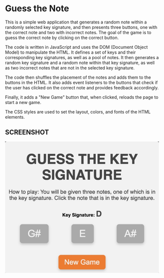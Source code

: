 # Guess the Note
This is a simple web application that generates a random note within a randomly selected key signature, and then presents three buttons, one with the correct note and two with incorrect notes. The goal of the game is to guess the correct note by clicking on the correct button.

The code is written in JavaScript and uses the DOM (Document Object Model) to manipulate the HTML. It defines a set of keys and their corresponding key signatures, as well as a pool of notes. It then generates a random key signature and a random note within that key signature, as well as two incorrect notes that are not in the selected key signature.

The code then shuffles the placement of the notes and adds them to the buttons in the HTML. It also adds event listeners to the buttons that check if the user has clicked on the correct note and provides feedback accordingly.

Finally, it adds a "New Game" button that, when clicked, reloads the page to start a new game.

The CSS styles are used to set the layout, colors, and fonts of the HTML elements.

## SCREENSHOT
![Keynote](https://github.com/Marckwin/guess-note/blob/main/Keynote.jpg)
